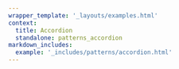 ```yaml
---
wrapper_template: '_layouts/examples.html'
context:
  title: Accordion
  standalone: patterns_accordion
markdown_includes:
  example: '_includes/patterns/accordion.html'
---
```

